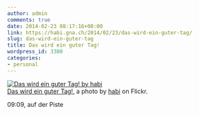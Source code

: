 ```yaml
---
author: admin
comments: true
date: 2014-02-23 08:17:16+00:00
link: https://habi.gna.ch/2014/02/23/das-wird-ein-guter-tag/
slug: das-wird-ein-guter-tag
title: Das wird ein guter Tag!
wordpress_id: 3380
categories:
- personal
---
```


[![Das wird ein guter Tag! by habi](http://farm6.staticflickr.com/5523/12714379034_c98e71b7c8.jpg)](http://www.flickr.com/photos/habi/12714379034/)  
[Das wird ein guter Tag!](http://www.flickr.com/photos/habi/12714379034/), a photo by [habi](http://www.flickr.com/photos/habi/) on Flickr.

09:09, auf der Piste
